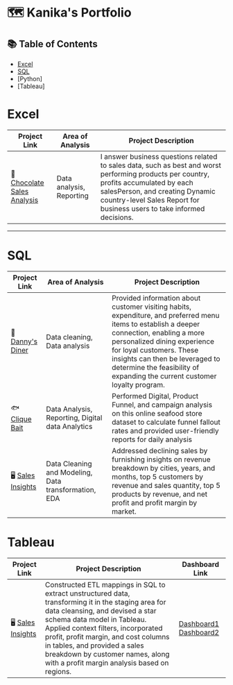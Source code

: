 # 🗺 Kanika's Portfolio

## 📚 Table of Contents
- [Excel](#Excel)
- [SQL](#SQL)
- [Python]
- [Tableau]

# Excel

| Project Link | Area of Analysis | Project Description | 
|---|---|---|
| 🍫 [Chocolate Sales Analysis](https://github.com/Kanikamittal99/Excel-DataAnalysis/tree/master/ChocolateSalesAnalysis) | Data analysis, Reporting | I answer business questions related to sales data, such as best and worst performing products per country, profits accumulated by each salesPerson, and creating Dynamic country-level Sales Report for business users to take informed decisions. | 

***

# SQL

| Project Link | Area of Analysis | Project Description | 
|---|---|---|
| 🍜 [Danny's Diner](https://github.com/Kanikamittal99/8-week-sql-challenge/blob/main/Dannys_diner/README.md) | Data cleaning, Data analysis | Provided information about customer visiting habits, expenditure, and preferred menu items to establish a deeper connection, enabling a more personalized dining experience for loyal customers. These insights can then be leveraged to determine the feasibility of expanding the current customer loyalty program. | 
| 🐟 [Clique Bait](https://github.com/Kanikamittal99/8-week-sql-challenge/blob/main/Clique%20Bait/README.md) | Data Analysis, Reporting, Digital data Analytics | Performed Digital, Product Funnel, and campaign analysis on this online seafood store dataset to calculate funnel fallout rates and provided user-friendly reports for daily analysis | 
| 🖥️ [Sales Insights](https://github.com/Kanikamittal99/SalesInsights_SQL_Tableau/blob/master/Sales%20Insights/README.md) | Data Cleaning and Modeling, Data transformation, EDA | Addressed declining sales by furnishing insights on revenue breakdown by cities, years, and months, top 5 customers by revenue and sales quantity, top 5 products by revenue, and net profit and profit margin by market. | 


# Tableau

| Project Link | Project Description | Dashboard Link |
|---|---|---|
| 🖥️ [Sales Insights](https://github.com/Kanikamittal99/SalesInsights_SQL_Tableau/blob/master/Sales%20Insights/README.md) | Constructed ETL mappings in SQL to extract unstructured data, transforming it in the staging area for data cleansing, and devised a star schema data model in Tableau. Applied context filters, incorporated profit, profit margin, and cost columns in tables, and provided a sales breakdown by customer names, along with a profit margin analysis based on regions. | [Dashboard1](https://public.tableau.com/views/SalesInsightsforQubixHardwarev1/Dashboard-RevenueAnalysis?:language=en-US&:display_count=n&:origin=viz_share_link) [Dashboard2](https://public.tableau.com/views/SalesInsightsforQubixHardware/Dashboard-ProfitAnalysis?:language=en-US&:display_count=n&:origin=viz_share_link) |
